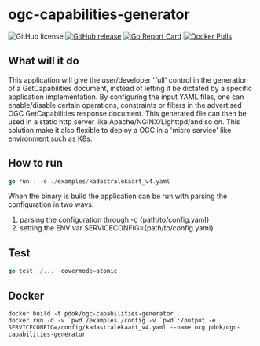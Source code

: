 # ogc-capabilities-generator

![GitHub license](https://img.shields.io/github/license/PDOK/ogc-capabilities-generator)
[![GitHub release](https://img.shields.io/github/release/PDOK/ogc-capabilities-generator.svg)](https://github.com/PDOK/ogc-capabilities-generator/releases)
[![Go Report Card](https://goreportcard.com/badge/PDOK/ogc-capabilities-generator)](https://goreportcard.com/report/PDOK/ogc-capabilities-generator)
[![Docker Pulls](https://img.shields.io/docker/pulls/pdok/ogc-capabilities-gen.svg)](https://hub.docker.com/r/pdok/ogc-capabilities-gen)


## What will it do

This application will give the user/developer 'full' control in the generation of a GetCapabilities document, instead of letting it be dictated by a specific application implementation. By configuring the input YAML files, one can enable/disable certain operations, constraints or filters in the advertised OGC GetCapabilities response document. This generated file can then be used in a static http server like Apache/NGINX/Lighttpd/and so on. This solution make it also flexible to deploy a OGC in a 'micro service' like environment such as K8s.

## How to run

```go
go run . -c ./examples/kadastralekaart_v4.yaml
```

When the binary is build the application can be run with parsing the configuration in two ways:

1. parsing the configuration through -c {path/to/config.yaml}
2. setting the ENV var SERVICECONFIG={path/to/config.yaml}

## Test

```go
go test ./... -covermode=atomic
```

## Docker

```docker
docker build -t pdok/ogc-capabilities-generator .
docker run -d -v `pwd`/examples:/config -v `pwd`:/output -e SERVICECONFIG=/config/kadastralekaart_v4.yaml --name ocg pdok/ogc-capabilities-generator
```
